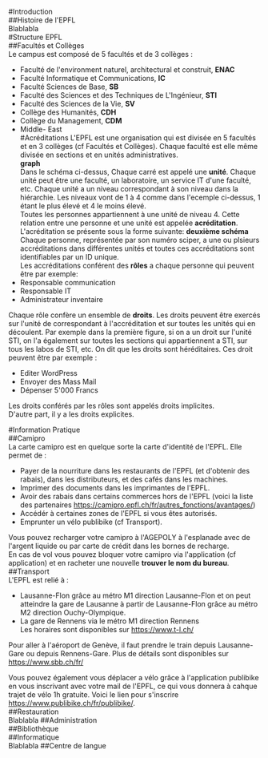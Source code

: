 #Introduction  
##Histoire de l'EPFL  
Blablabla  
#Structure EPFL  
##Facultés et Collèges  
Le campus est composé de 5 facultés et de 3 collèges :  
- Faculté de l'environment naturel, architectural et construit, **ENAC**  
- Faculté Informatique et Communications, **IC**  
- Faculté Sciences de Base, **SB**  
- Faculté des Sciences et des Techniques de L'Ingénieur, **STI**  
- Faculté des Sciences de la Vie, **SV**  
- Collège des Humanités, **CDH**  
- Collège du Management, **CDM**  
- Middle- East  
#Acréditations
L'EPFL est une organisation qui est divisée en 5 facultés et en 3 collèges (cf Facultés et Collèges). Chaque faculté est elle même divisée en sections et en unités administratives.   
**graph**  
Dans le schéma ci-dessus, Chaque carré est appelé une **unité**. Chaque unité peut être une faculté, un laboratoire, un service IT d'une faculté, etc. Chaque unité a un niveau correspondant à son niveau dans la hiérarchie. Les niveaux vont de 1 à 4 comme dans l'ecemple ci-dessus, 1 étant le plus élevé et 4 le moins élevé.  
Toutes les personnes appartiennent à une unité de niveau 4. Cette relation entre une personne et une unité est appelée **acréditation**.  
L'acréditation se présente sous la forme suivante: 
**deuxième schéma**
Chaque personne, représentée par son numéro sciper, a une ou plsieurs accréditations dans différentes unités et toutes ces accréditations sont identifiables par un ID unique.  
Les accréditations conférent des **rôles** a chaque personne qui peuvent être par exemple:  
- Responsable communication  
- Responsable IT  
- Administrateur inventaire  
<!-- commentaire pour faire un espace-->  
Chaque rôle confère un ensemble de **droits**. Les droits peuvent être exercés sur l'unité de correspondant à l'accréditation et sur toutes les unités qui en découlent. Par exemple dans la première figure, si on a un droit sur l'unité STI, on l'a également sur toutes les sections qui appartiennent a STI, sur tous les labos de STI, etc. On dit que les droits sont héréditaires. Ces droit peuvent être par exemple :    
- Editer WordPress  
- Envoyer des Mass Mail 
- Dépenser 5'000 Francs  
<!-- commentaire pour faire un espace-->  
Les droits conférés par les rôles sont appelés droits implicites.  
D'autre part, il y a les droits explicites.     

#Information Pratique  
##Camipro  
La carte camipro est en quelque sorte la carte d'identité de l'EPFL. Elle permet de :  
- Payer de la nourriture dans les restaurants de l'EPFL (et d'obtenir des rabais), dans les distributeurs, et des cafés dans les machines.  
- Imprimer des documents dans les imprimantes de l'EPFL.  
- Avoir des rabais dans certains commerces hors de l'EPFL (voici la liste des partenaires <https://camipro.epfl.ch/fr/autres_fonctions/avantages/>)  
- Accédér à certaines zones de l'EPFL si vous êtes autorisés.  
- Emprunter un vélo publibike (cf Transport).  
<!-- commentaire pour faire un espace--> 
Vous pouvez recharger votre camipro à l'AGEPOLY à l'esplanade avec de l'argent liquide ou par carte de crédit dans les bornes de recharge.  
En cas de vol vous pouvez bloquer votre camipro via l'application (cf application) et en racheter une nouvelle **trouver le nom du bureau**.  
##Transport  
L'EPFL est relié à :  
- Lausanne-Flon grâce au métro M1 direction Lausanne-Flon et on peut atteindre la gare de Lausanne à partir de Lausanne-Flon grâce au métro M2 direction Ouchy-Olympique.  
- La gare de Rennens via le métro M1 direction Rennens  
Les horaires sont disponibles sur <https://www.t-l.ch/>  
<!-- commentaire pour faire un espace-->  
Pour aller à l'aéroport de Genève, il faut prendre le train depuis Lausanne-Gare ou depuis Rennens-Gare. Plus de détails sont disponibles sur <https://www.sbb.ch/fr/>  
<!-- commentaire pour faire un espace-->  
Vous pouvez également vous déplacer a vélo grâce à l'application publibike en vous inscrivant avec votre mail de l'EPFL, ce qui vous donnera à cahque trajet de vélo 1h gratuite. Voici le lien pour s'inscrire <https://www.publibike.ch/fr/publibike/>.  
##Restauration  
Blablabla
##Administration  
##Bibliothèque  
##Informatique  
Blablabla
##Centre de langue  




